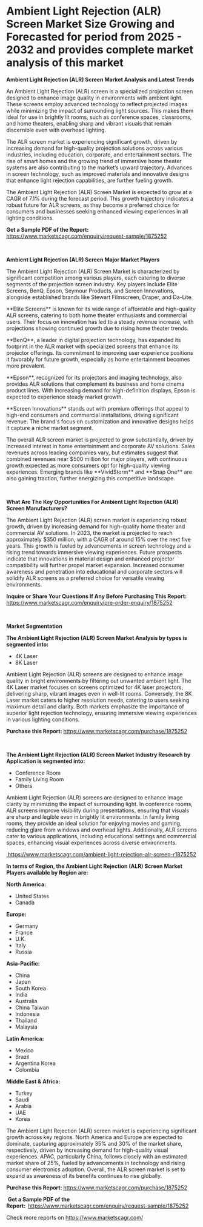 <p><h1>Ambient Light Rejection (ALR) Screen Market Size Growing and Forecasted for period from 2025 - 2032 and provides complete market analysis of this market</h1></p><p><strong>Ambient Light Rejection (ALR) Screen Market Analysis and Latest Trends</strong></p>
<p><p>An Ambient Light Rejection (ALR) screen is a specialized projection screen designed to enhance image quality in environments with ambient light. These screens employ advanced technology to reflect projected images while minimizing the impact of surrounding light sources. This makes them ideal for use in brightly lit rooms, such as conference spaces, classrooms, and home theaters, enabling sharp and vibrant visuals that remain discernible even with overhead lighting.</p><p>The ALR screen market is experiencing significant growth, driven by increasing demand for high-quality projection solutions across various industries, including education, corporate, and entertainment sectors. The rise of smart homes and the growing trend of immersive home theater systems are also contributing to the market’s upward trajectory. Advances in screen technology, such as improved materials and innovative designs that enhance light rejection capabilities, are further fueling growth. </p><p>The Ambient Light Rejection (ALR) Screen Market is expected to grow at a CAGR of 7.1% during the forecast period. This growth trajectory indicates a robust future for ALR screens, as they become a preferred choice for consumers and businesses seeking enhanced viewing experiences in all lighting conditions.</p></p>
<p><strong>Get a Sample PDF of the Report:&nbsp;</strong> <a href="https://www.marketscagr.com/enquiry/request-sample/1875252?utm_campaign=1126&utm_medium=2&utm_source=Github&utm_content=ia&utm_term=07042025&utm_id=ambient-light-rejection-alr-screen">https://www.marketscagr.com/enquiry/request-sample/1875252</a></p>
<p>&nbsp;</p>
<p><strong>Ambient Light Rejection (ALR) Screen Major Market Players</strong></p>
<p><p>The Ambient Light Rejection (ALR) Screen Market is characterized by significant competition among various players, each catering to diverse segments of the projection screen industry. Key players include Elite Screens, BenQ, Epson, Seymour Products, and Screen Innovations, alongside established brands like Stewart Filmscreen, Draper, and Da-Lite.</p><p>**Elite Screens** is known for its wide range of affordable and high-quality ALR screens, catering to both home theater enthusiasts and commercial users. Their focus on innovation has led to a steady revenue increase, with projections showing continued growth due to rising home theater trends.</p><p>**BenQ**, a leader in digital projection technology, has expanded its footprint in the ALR market with specialized screens that enhance its projector offerings. Its commitment to improving user experience positions it favorably for future growth, especially as home entertainment becomes more prevalent.</p><p>**Epson**, recognized for its projectors and imaging technology, also provides ALR solutions that complement its business and home cinema product lines. With increasing demand for high-definition displays, Epson is expected to experience steady market growth.</p><p>**Screen Innovations** stands out with premium offerings that appeal to high-end consumers and commercial installations, driving significant revenue. The brand's focus on customization and innovative designs helps it capture a niche market segment.</p><p>The overall ALR screen market is projected to grow substantially, driven by increased interest in home entertainment and corporate AV solutions. Sales revenues across leading companies vary, but estimates suggest that combined revenues near $500 million for major players, with continuous growth expected as more consumers opt for high-quality viewing experiences. Emerging brands like **VividStorm** and **Snap One** are also gaining traction, further energizing this competitive landscape.</p></p>
<p>&nbsp;</p>
<p><strong>What Are The Key Opportunities For Ambient Light Rejection (ALR) Screen Manufacturers?</strong></p>
<p><p>The Ambient Light Rejection (ALR) screen market is experiencing robust growth, driven by increasing demand for high-quality home theater and commercial AV solutions. In 2023, the market is projected to reach approximately $350 million, with a CAGR of around 15% over the next five years. This growth is fueled by advancements in screen technology and a rising trend towards immersive viewing experiences. Future prospects indicate that innovations in material design and enhanced projector compatibility will further propel market expansion. Increased consumer awareness and penetration into educational and corporate sectors will solidify ALR screens as a preferred choice for versatile viewing environments.</p></p>
<p><strong>Inquire or Share Your Questions If Any Before Purchasing This Report:</strong> <a href="https://www.marketscagr.com/enquiry/pre-order-enquiry/1875252?utm_campaign=1126&utm_medium=2&utm_source=Github&utm_content=ia&utm_term=07042025&utm_id=ambient-light-rejection-alr-screen">https://www.marketscagr.com/enquiry/pre-order-enquiry/1875252</a></p>
<p>&nbsp;</p>
<p><strong>Market Segmentation</strong></p>
<p><strong>The Ambient Light Rejection (ALR) Screen Market Analysis by types is segmented into:</strong></p>
<p><ul><li>4K Laser</li><li>8K Laser</li></ul></p>
<p><p>Ambient Light Rejection (ALR) screens are designed to enhance image quality in bright environments by filtering out unwanted ambient light. The 4K Laser market focuses on screens optimized for 4K laser projectors, delivering sharp, vibrant images even in well-lit rooms. Conversely, the 8K Laser market caters to higher resolution needs, catering to users seeking maximum detail and clarity. Both markets emphasize the importance of superior light rejection technology, ensuring immersive viewing experiences in various lighting conditions.</p></p>
<p><strong>Purchase this Report:&nbsp;</strong><a href="https://www.marketscagr.com/purchase/1875252?utm_campaign=1126&utm_medium=2&utm_source=Github&utm_content=ia&utm_term=07042025&utm_id=ambient-light-rejection-alr-screen">https://www.marketscagr.com/purchase/1875252</a></p>
<p>&nbsp;</p>
<p><strong>The Ambient Light Rejection (ALR) Screen Market Industry Research by Application is segmented into:</strong></p>
<p><ul><li>Conference Room</li><li>Family Living Room</li><li>Others</li></ul></p>
<p><p>Ambient Light Rejection (ALR) screens are designed to enhance image clarity by minimizing the impact of surrounding light. In conference rooms, ALR screens improve visibility during presentations, ensuring that visuals are sharp and legible even in brightly lit environments. In family living rooms, they provide an ideal solution for enjoying movies and gaming, reducing glare from windows and overhead lights. Additionally, ALR screens cater to various applications, including educational settings and commercial spaces, enhancing visual experiences across diverse environments.</p></p>
<p><a href="https://www.marketscagr.com/ambient-light-rejection-alr-screen-r1875252?utm_campaign=1126&utm_medium=2&utm_source=Github&utm_content=ia&utm_term=07042025&utm_id=ambient-light-rejection-alr-screen">&nbsp;https://www.marketscagr.com/ambient-light-rejection-alr-screen-r1875252</a></p>
<p><strong>In terms of Region, the Ambient Light Rejection (ALR) Screen Market Players available by Region are:</strong></p>
<p>
    <p> <strong> North America: </strong>
        <ul>
            <li>United States</li>
            <li>Canada</li>
        </ul>
        </p> 
    <p> <strong> Europe: </strong>
        <ul>
            <li>Germany</li>
            <li>France</li>
            <li>U.K.</li>
            <li>Italy</li>
            <li>Russia</li>
        </ul>
        </p> 
    <p> <strong> Asia-Pacific: </strong>
        <ul>
            <li>China</li>
            <li>Japan</li>
            <li>South Korea</li>
            <li>India</li>
            <li>Australia</li>
            <li>China Taiwan</li>
            <li>Indonesia</li>
            <li>Thailand</li>
            <li>Malaysia</li>
        </ul>
        </p> 
    <p> <strong> Latin America: </strong>
        <ul>
            <li>Mexico</li>
            <li>Brazil</li>
            <li>Argentina Korea</li>
            <li>Colombia</li>
        </ul>
        </p> 
    <p> <strong> Middle East & Africa: </strong>
        <ul>
            <li>Turkey</li>
            <li>Saudi</li>
            <li>Arabia</li>
            <li>UAE</li>
            <li>Korea</li>
        </ul>
    </p>
    </p>
<p><p>The Ambient Light Rejection (ALR) screen market is experiencing significant growth across key regions. North America and Europe are expected to dominate, capturing approximately 35% and 30% of the market share, respectively, driven by increasing demand for high-quality visual experiences. APAC, particularly China, follows closely with an estimated market share of 25%, fueled by advancements in technology and rising consumer electronics adoption. Overall, the ALR screen market is set to expand as awareness of its benefits continues to rise globally.</p></p>
<p><strong>Purchase this Report: </strong><a href="https://www.marketscagr.com/purchase/1875252?utm_campaign=1126&utm_medium=2&utm_source=Github&utm_content=ia&utm_term=07042025&utm_id=ambient-light-rejection-alr-screen">https://www.marketscagr.com/purchase/1875252</a></p>
<p>&nbsp;<strong>Get a Sample PDF of the Report:&nbsp;&nbsp;</strong><a href="https://www.marketscagr.com/enquiry/request-sample/1875252?utm_campaign=1126&utm_medium=2&utm_source=Github&utm_content=ia&utm_term=07042025&utm_id=ambient-light-rejection-alr-screen">https://www.marketscagr.com/enquiry/request-sample/1875252</a></p>
<p><strong></strong></p>
<p>Check more reports on <a href="https://www.marketscagr.com/?utm_campaign=1126&utm_medium=2&utm_source=Github&utm_content=ia&utm_term=07042025&utm_id=ambient-light-rejection-alr-screen">https://www.marketscagr.com/</a></p>